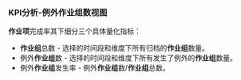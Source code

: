 ### KPI分析-例外作业组数视图
**作业项**完成率其下细分三个具体量化指标：

* **作业组**总数 - 选择的时间段和维度下所有归档的**作业组**数量。 
* 例外**作业组**数 - 选择的时间段和维度下所有发生了例外的**作业组**数量。
* 例外**作业组**发生率 - 例外**作业组**数/**作业组**总数。 
